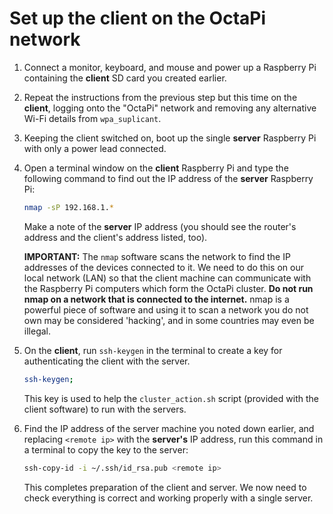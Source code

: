 # Set up the client on the OctaPi network

1. Connect a monitor, keyboard, and mouse and power up a Raspberry Pi containing the **client** SD card you created earlier.

1. Repeat the instructions from the previous step but this time on the **client**, logging onto the "OctaPi" network and removing any alternative Wi-Fi details from `wpa_suplicant`.

1. Keeping the client switched on, boot up the single **server** Raspberry Pi with only a power lead connected.

1. Open a terminal window on the **client** Raspberry Pi and type the following command to find out the IP address of the **server** Raspberry Pi:

    ```bash
    nmap -sP 192.168.1.*
    ```

    Make a note of the **server** IP address (you should see the router's address and the client's address listed, too).

    **IMPORTANT:** The `nmap` software scans the network to find the IP addresses of the devices connected to it. We need to do this on our local network (LAN) so that the client machine can communicate with the Raspberry Pi computers which form the OctaPi cluster. **Do not run nmap on a network that is connected to the internet.** nmap is a powerful piece of software and using it to scan a network you do not own may be considered 'hacking', and in some countries may even be illegal.

1. On the **client**, run `ssh-keygen` in the terminal to create a key for authenticating the client with the server.

    ```bash
    ssh-keygen;
    ```

    This key is used to help the `cluster_action.sh` script (provided with the client software) to run with the servers.

1. Find the IP address of the server machine you noted down earlier, and replacing `<remote ip>` with the **server's** IP address, run this command in a terminal to copy the key to the server:

    ```bash
    ssh-copy-id -i ~/.ssh/id_rsa.pub <remote ip>
    ```

    This completes preparation of the client and server. We now need to check everything is correct and working properly with a single server.

